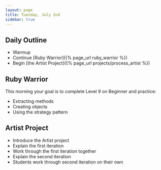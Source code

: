 ```yaml
---
layout: page
title: Tuesday, July 2nd
sidebar: true
---
```


## Daily Outline

* Warmup
* Continue [Ruby Warrior]({% page_url ruby_warrior %})
* Begin [the Artist Project]({% page_url projects/process_artist %})

## Ruby Warrior

This morning your goal is to complete Level 9 on Beginner and practice:

* Extracting methods
* Creating objects
* Using the strategy pattern

## Artist Project

* Introduce the Artist project
* Explain the first iteration
* Work through the first iteration together
* Explain the second iteration
* Students work through second iteration on their own
